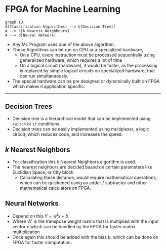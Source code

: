 # FPGA for Machine Learning

```mermaid
graph TD;
A[Classification Algorithms] --> b[Decision Trees]
A --> c[k Nearest Neighbours]
A --> d[Neural Network]
```

- Any ML Program uses one of the above algorithm.
- These Algorithms can be run on CPU or a specialized hardware,
	- On a CPU, every instruction must be processed sequentially using generalized hardware, which requires a lot of time
	- On a logical circuit (hardware), it would be faster, as the processing is replaced by simple logical circuits on specialized hardware, that can run simultaneously.
- The special hardware can be pre designed or dynamically built on FPGA which makes it application specific.

---

## Decision Trees
- Decision tree is a hierarchical model that can be implemented using `switch` or `if` conditions
- Decision trees can be easily implemented using multiplexer, a logic circuit, which reduces code, and increases the speed.

## $k$ Nearest Neighbors
- For classification this k Nearest Neighbors algorithm is used.
- The nearest neighbors are decided based on certain parameters like Euclidian Space, or City block
	- Calculating these distance, would require mathematical operations, which can be quickened using an adder / subtractor and other mathematical calculators on FPGA.
	
## Neural Networks

- Depend on this $Y = w^t x + b$
- Where $W'$ is the transpose weight matrix that is multiplied with the input vector $x$ which can be handled by the FPGA for faster matrix multiplication
- Once again this should be added with the bias $b$, which can be done on FPGA for faster computation.

